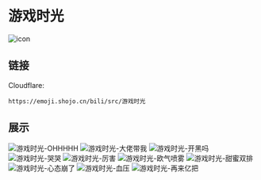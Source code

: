 # 游戏时光
![icon](https://emoji.shojo.cn/bili/src/游戏时光/icon.png)
## 链接
Cloudflare:
```
https://emoji.shojo.cn/bili/src/游戏时光
```
## 展示
![游戏时光-OHHHHH](https://emoji.shojo.cn/bili/src/游戏时光/游戏时光-OHHHHH.png)
![游戏时光-大佬带我](https://emoji.shojo.cn/bili/src/游戏时光/游戏时光-大佬带我.png)
![游戏时光-开黑吗](https://emoji.shojo.cn/bili/src/游戏时光/游戏时光-开黑吗.png)
![游戏时光-哭哭](https://emoji.shojo.cn/bili/src/游戏时光/游戏时光-哭哭.png)
![游戏时光-厉害](https://emoji.shojo.cn/bili/src/游戏时光/游戏时光-厉害.png)
![游戏时光-欧气喷雾](https://emoji.shojo.cn/bili/src/游戏时光/游戏时光-欧气喷雾.png)
![游戏时光-甜蜜双排](https://emoji.shojo.cn/bili/src/游戏时光/游戏时光-甜蜜双排.png)
![游戏时光-心态崩了](https://emoji.shojo.cn/bili/src/游戏时光/游戏时光-心态崩了.png)
![游戏时光-血压](https://emoji.shojo.cn/bili/src/游戏时光/游戏时光-血压.png)
![游戏时光-再来亿把](https://emoji.shojo.cn/bili/src/游戏时光/游戏时光-再来亿把.png)
